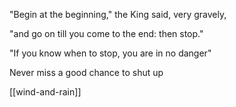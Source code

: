 ---
---

"Begin at the beginning," the King said, very gravely, 

"and go on till you come to the end: then stop."

"If you know when to stop, you are in no danger" 

Never miss a good chance to shut up

[[wind-and-rain]]